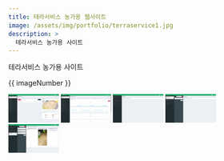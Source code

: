 ```yaml
---
title: 테라서비스 농가용 웹사이트
image: /assets/img/portfolio/terraservice1.jpg
description: >
  테라서비스 농가용 사이트
---
```


테라서비스 농가용 사이트

 {{ imageNumber }}


<div>
  <img src="/assets/img/portfolio/terraservice1.jpg" width="20%" onclick="changeNumber(1)"/>
  <img src="/assets/img/portfolio/terraservice2.jpg" width="20%" onclick="changeNumber(2)"/>
  <img src="/assets/img/portfolio/terraservice3.jpg" width="20%" onclick="changeNumber(3)"/>
  <img src="/assets/img/portfolio/terraservice4.jpg" width="20%" onclick="changeNumber(4)"/>
  <img src="/assets/img/portfolio/terraservice5.jpg" width="20%" onclick="changeNumber(5)"/>
</div>

<div class="popup-bg hidden">
  <div class="popup">
    <img class="popupImg" src=""/>
  </div>
</div>

<script>
  var imageLink = '/assets/img/portfolio/terraservice';
  var imageNumber = 1;

  function changeNumber(number) {
    imageNumber = number;

    document.querySelector('.popupImg').src = imageLink + imageNumber + '.jpg';
  }
</script>
